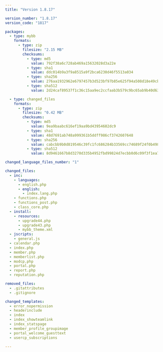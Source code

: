 ```yaml
---
title: "Version 1.8.17"

version_number: "1.8.17"
version_code: "1817"

packages:
  - type: mybb
    formats:
      - type: zip
        filesize: "2.15 MB"
        checksums:
          - type: md5
            value: 792f38a6c728ab469a15632028d3a22e
          - type: sha1
            value: ddc014b9a3f9a8515a9f2bca6230d46f5513a034
          - type: sha256
            value: 276aa1932962e6797457b3d523bf97b85e625f94a508d18e49cbd5162068bed5
          - type: sha512
            value: 2d24caf89537f1c36c15aa9ec2ccfaab3b579c9bc65ab9b40d63405da2ce7f3173261a78952389c8eb4eb805ed53c0aba5b0bb0d7e514d998d41ade0306e0a0a

  - type: changed_files
    formats:
      - type: zip
        filesize: "0.42 MB"
        checksums:
          - type: md5
            value: 9ea9baabc616ef19aa9bd43954602dc9
          - type: sha1
            value: 48d7691ab748a999361b5ddff986cf3742607648
          - type: sha256
            value: cabcbb9b0d819546c39fc1fc686284b33569cc74689f24f0b498cb97a827ccec
          - type: sha512
            value: 8d9461667b8d3270d335b4952fbd99824d7ecbb0d6c09f3f1ea7b939cadacd3dabb95339d7157fd76de753ca2d603a022ebf0a8152581fb23340269a01b161f4

changed_language_files_number: "1"

changed_files:
  - inc:
    - languages:
      - english.php
      - english:
        - index.lang.php
    - functions.php
    - functions_post.php
    - class_core.php
  - install:
    - resources:
      - upgrade44.php
      - upgrade43.php
      - mybb_theme.xml
  - jscripts:
    - general.js
  - calendar.php
  - index.php
  - member.php
  - memberlist.php
  - modcp.php
  - portal.php
  - report.php
  - reputation.php

removed_files:
  - .gitattributes
  - .gitignore

changed_templates:
  - error_nopermission
  - headerinclude
  - index
  - index_showteamlink
  - index_statspage
  - member_profile_groupimage
  - portal_welcome_guesttext
  - usercp_subscriptions

---
```

